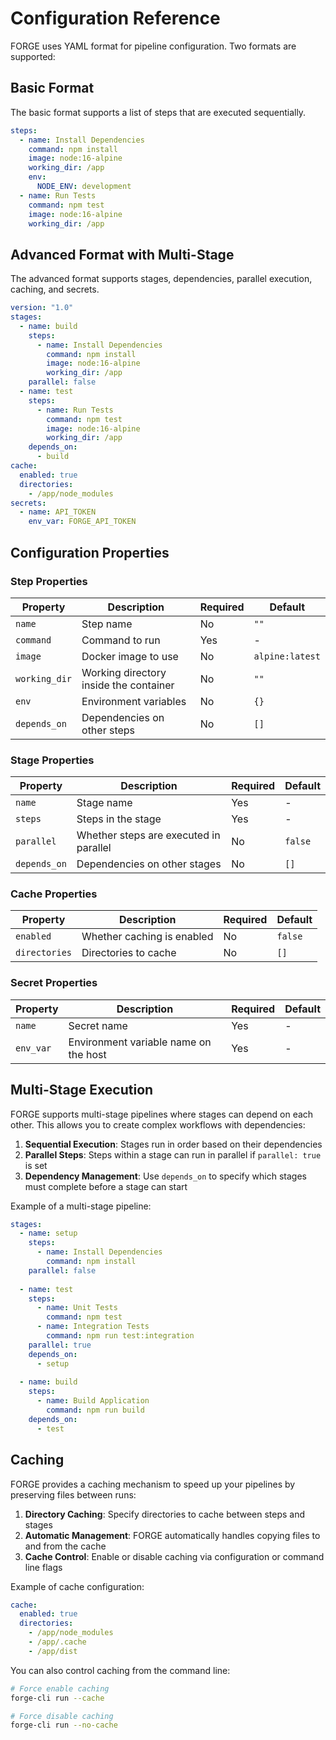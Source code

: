 # Configuration Reference

FORGE uses YAML format for pipeline configuration. Two formats are supported:

## Basic Format

The basic format supports a list of steps that are executed sequentially.

```yaml
steps:
  - name: Install Dependencies
    command: npm install
    image: node:16-alpine
    working_dir: /app
    env:
      NODE_ENV: development
  - name: Run Tests
    command: npm test
    image: node:16-alpine
    working_dir: /app
```

## Advanced Format with Multi-Stage

The advanced format supports stages, dependencies, parallel execution, caching, and secrets.

```yaml
version: "1.0"
stages:
  - name: build
    steps:
      - name: Install Dependencies
        command: npm install
        image: node:16-alpine
        working_dir: /app
    parallel: false
  - name: test
    steps:
      - name: Run Tests
        command: npm test
        image: node:16-alpine
        working_dir: /app
    depends_on:
      - build
cache:
  enabled: true
  directories:
    - /app/node_modules
secrets:
  - name: API_TOKEN
    env_var: FORGE_API_TOKEN
```

## Configuration Properties

### Step Properties

| Property | Description | Required | Default |
|----------|-------------|---------|---------|
| `name` | Step name | No | `""` |
| `command` | Command to run | Yes | - |
| `image` | Docker image to use | No | `alpine:latest` |
| `working_dir` | Working directory inside the container | No | `""` |
| `env` | Environment variables | No | `{}` |
| `depends_on` | Dependencies on other steps | No | `[]` |

### Stage Properties

| Property | Description | Required | Default |
|----------|-------------|---------|---------|
| `name` | Stage name | Yes | - |
| `steps` | Steps in the stage | Yes | - |
| `parallel` | Whether steps are executed in parallel | No | `false` |
| `depends_on` | Dependencies on other stages | No | `[]` |

### Cache Properties

| Property | Description | Required | Default |
|----------|-------------|---------|---------|
| `enabled` | Whether caching is enabled | No | `false` |
| `directories` | Directories to cache | No | `[]` |

### Secret Properties

| Property | Description | Required | Default |
|----------|-------------|---------|---------|
| `name` | Secret name | Yes | - |
| `env_var` | Environment variable name on the host | Yes | - |

## Multi-Stage Execution

FORGE supports multi-stage pipelines where stages can depend on each other. This allows you to create complex workflows with dependencies:

1. **Sequential Execution**: Stages run in order based on their dependencies
2. **Parallel Steps**: Steps within a stage can run in parallel if `parallel: true` is set
3. **Dependency Management**: Use `depends_on` to specify which stages must complete before a stage can start

Example of a multi-stage pipeline:

```yaml
stages:
  - name: setup
    steps:
      - name: Install Dependencies
        command: npm install
    parallel: false
  
  - name: test
    steps:
      - name: Unit Tests
        command: npm test
      - name: Integration Tests
        command: npm run test:integration
    parallel: true
    depends_on:
      - setup
  
  - name: build
    steps:
      - name: Build Application
        command: npm run build
    depends_on:
      - test
```

## Caching

FORGE provides a caching mechanism to speed up your pipelines by preserving files between runs:

1. **Directory Caching**: Specify directories to cache between steps and stages
2. **Automatic Management**: FORGE automatically handles copying files to and from the cache
3. **Cache Control**: Enable or disable caching via configuration or command line flags

Example of cache configuration:

```yaml
cache:
  enabled: true
  directories:
    - /app/node_modules
    - /app/.cache
    - /app/dist
```

You can also control caching from the command line:

```bash
# Force enable caching
forge-cli run --cache

# Force disable caching
forge-cli run --no-cache
```
